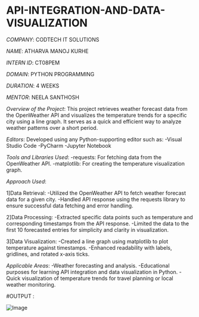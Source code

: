 # API-INTEGRATION-AND-DATA-VISUALIZATION

*COMPANY*: CODTECH IT SOLUTIONS

*NAME*: ATHARVA MANOJ KURHE

*INTERN ID*: CT08PEM

*DOMAIN*: PYTHON PROGRAMMING

*DURATION*: 4 WEEKS

*MENTOR*: NEELA SANTHOSH

*Overview of the Project*: This project retrieves weather forecast data from the OpenWeather API and visualizes the temperature trends for a specific city using a line graph. It serves as a quick and efficient way to analyze weather patterns over a short period.

*Editors*:
  Developed using any Python-supporting editor such as:
  -Visual Studio Code
  -PyCharm
  -Jupyter Notebook

*Tools and Libraries Used*:
  -requests: For fetching data from the OpenWeather API.
  -matplotlib: For creating the temperature visualization graph.

*Approach Used*:

  1]Data Retrieval:
  -Utilized the OpenWeather API to fetch weather forecast data for a given city.
  -Handled API response using the requests library to ensure successful data fetching and error handling.
  
  2]Data Processing:
  -Extracted specific data points such as temperature and corresponding timestamps from the API response.
  -Limited the data to the first 10 forecasted entries for simplicity and clarity in visualization.
  
  3]Data Visualization:
  -Created a line graph using matplotlib to plot temperature against timestamps.
  -Enhanced readability with labels, gridlines, and rotated x-axis ticks.
  
  *Applicable Areas*:
  -Weather forecasting and analysis.
  -Educational purposes for learning API integration and data visualization in Python.
  -Quick visualization of temperature trends for travel planning or local weather monitoring.

#OUTPUT :

![Image](https://github.com/user-attachments/assets/0da706fd-f5ed-4c9e-a50b-a1af8ce06e86)













